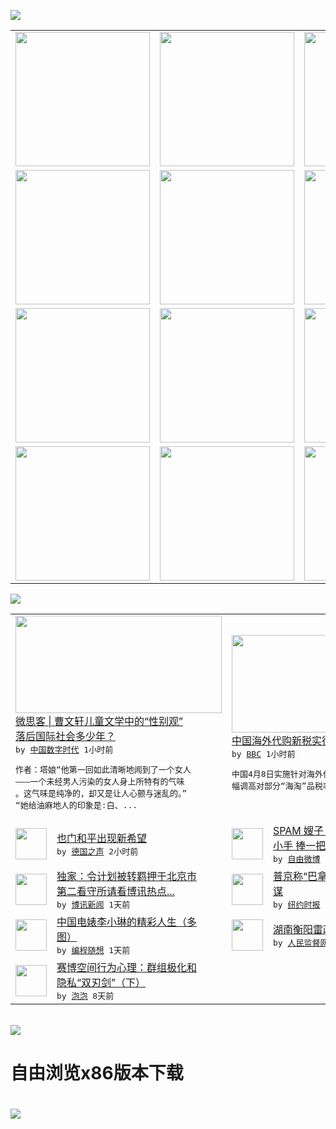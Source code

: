 

<a href="https://github.com/greatfire/z/raw/master/FreeBrowser.apk"><img src="https://raw.githubusercontent.com/greatfire/wiki/master/x/header.png" /></a><table><tr><td width="262" align="center" valign="center"><a href="https://github.com/greatfire/wiki/wiki/nyt" title="纽约时报中文网 国际纵览"><img src="https://raw.githubusercontent.com/greatfire/wiki/master/x/nyt_flag.png" width="215"/></a></td><td width="262" align="center" valign="center"><a href="https://github.com/greatfire/wiki/wiki/dw" title=""><img src="https://raw.githubusercontent.com/greatfire/wiki/master/x/dw_flag.png" width="215"/></a></td><td width="262" align="center" valign="center"><a href="https://github.com/greatfire/wiki/wiki/rmjd" title=""><img src="https://raw.githubusercontent.com/greatfire/wiki/master/x/rmjd_flag.png" width="215"/></a></td></tr><tr><td width="262" align="center" valign="center"><a href="https://github.com/paopaonetizen/website" title="泡泡 - 未经审查的互联网信息"><img src="https://raw.githubusercontent.com/greatfire/wiki/master/x/pp_flag.png" width="215"/></a></td><td width="262" align="center" valign="center"><a href="https://github.com/getlantern/mirror" title="以及自由微博和GreatFire.org官方中文论坛"><img src="https://raw.githubusercontent.com/greatfire/wiki/master/x/lantern_flag.png" width="215"/></a></td><td width="262" align="center" valign="center"><a href="https://github.com/cdtmirrors/m/" title=""><img src="https://raw.githubusercontent.com/greatfire/wiki/master/x/cdt_flag.png" width="215"/></a></td></tr><tr><td width="262" align="center" valign="center"><a href="https://github.com/program-think/blog" title="编程随想的博客"><img src="https://raw.githubusercontent.com/greatfire/wiki/master/x/pt_flag.png" width="215"/></a></td><td width="262" align="center" valign="center"><a href="https://github.com/greatfire/wiki/wiki/bbc" title=""><img src="https://raw.githubusercontent.com/greatfire/wiki/master/x/bbc_flag.png" width="215"/></a></td><td width="262" align="center" valign="center"><a href="https://github.com/freeweibo/s" title="自由微博 - 匿名和不受屏蔽的新浪微博搜索"><img src="https://raw.githubusercontent.com/greatfire/wiki/master/x/fw_flag.png" width="215"/></a></td></tr><tr><td width="262" align="center" valign="center"><a href="https://github.com/greatfire/wiki/wiki/google" title=""><img src="https://raw.githubusercontent.com/greatfire/wiki/master/x/google_flag.png" width="215"/></a></td><td width="262" align="center" valign="center"><a href="https://github.com/bxnews/boxun" title=""><img src="https://raw.githubusercontent.com/greatfire/wiki/master/x/bx_flag.png" width="215"/></a></td><td width="262" align="center" valign="center"><a href="https://github.com/greatfire/wiki/wiki/open-source" title="欢迎访问GreatFire.org开发者项目网站"><img src="https://raw.githubusercontent.com/greatfire/wiki/master/x/open-source_flag.png" width="215"/></a></td></tr></table><img src="https://raw.githubusercontent.com/greatfire/wiki/master/x/newsfeed text.png" /><table cols="4"><tr><td colspan="2" width="380"><a href="http://feedproxy.google.com/~r/chinadigitaltimes/IyPt/~3/IQIXYbAbFfI/"><img src="http://i1.wp.com/chinadigitaltimes.net/chinese/files/2016/04/Screen-Shot-2016-04-09-at-%E4%B8%8A%E5%8D%887.40.04.png?resize=569%2C378" width="330" height="156"/></a></br><a href="http://feedproxy.google.com/~r/chinadigitaltimes/IyPt/~3/IQIXYbAbFfI/">微思客 | 曹文轩儿童文学中的“性别观”<br/>落后国际社会多少年？</a></br><kbd> by <a href="http://chinadigitaltimes.net/chinese/">中国数字时代</a> 1小时前 </kbd></br><pre>作者：塔娘“他第一回如此清晰地闻到了一个女人<br/>———一个未经男人污染的女人身上所特有的气味<br/>。这气味是纯净的，却又是让人心颤与迷乱的。”<br/>“她给油麻地人的印象是:白、...</pre></td><td colspan="2" width="380"><a href="http://www.bbc.com/zhongwen/simp/china/2016/04/160409_china_new_tax"><img src="http://a.files.bbci.co.uk/worldservice/live/assets/images/2016/04/09/160409140910_china_new_tax_144x81_xinhua_nocredit.jpg" width="330" height="156"/></a></br><a href="http://www.bbc.com/zhongwen/simp/china/2016/04/160409_china_new_tax">中国海外代购新税实行 网民多不满</a></br><kbd> by <a href="http://www.bbc.co.uk/zhongwen/simp">BBC</a> 1小时前 </kbd></br><pre>中国4月8日实施针对海外代购商品新税。新税大<br/>幅调高对部分“海淘”品税率，引发评议。</pre></td></tr><tr><td><img src="http://www.dw.com/image/0,,19146105_302,00.jpg" width="50" height="50"/></td><td width="280"><a href="http://dw.com/p/1ISTk?maca=chi-GK-text-greatfire-all-chinese-15625-xml-mrss">也门和平出现新希望</a></br><kbd> by <a href="http://dw.de">德国之声</a> 2小时前 </kbd></td><td><img src="http://ww2.sinaimg.cn/large/006qRnPwgw1f2q5qnzwmnj30dc0lgn15.jpg" width="50" height="50"/></td><td width="280"><a href="https://freeweibo.com/weibo/3962441756945990">SPAM 嫂子，嫂子借你一双<br/>小手  捧一把黑土先把...</a></br><kbd> by <a href="https://freeweibo.com/">自由微博</a> 3小时前 </kbd></td></tr><tr><td><img src="https://raw.githubusercontent.com/greatfire/wiki/master/x/bx_logo.png" width="50" height="50"/></td><td width="280"><a href="http://www.boxun.com/news/gb/china/2016/04/201604090907.shtml">独家：令计划被转羁押于北京市<br/>第二看守所请看博讯热点...</a></br><kbd> by <a href="http://www.boxun.com">博讯新闻</a> 1天前 </kbd></td><td><img src="http://static01.nyt.com/images/2016/04/08/world/08panama-putin_web1/08panama-putin_web1-articleLarge.jpg" width="50" height="50"/></td><td width="280"><a href="https://d3qlz4p8smvoli.cloudfront.net/world/20160408/c08panama-putin/">普京称“巴拿马文件”是美国阴<br/>谋</a></br><kbd> by <a href="http://m.cn.nytimes.com/">纽约时报</a> 1天前 </kbd></td></tr><tr><td><img src="http://lh3.googleusercontent.com/OgFn3fwwN9sT_nICoDfR3FIMC3TfA-gtLmNyDUzvkoXb84Z2I_5hoAffukl0asxN2XlQwfNg1Yx_5Knuo1OGF0iqONslT0CoZPKm-YmCopliweAZa94bkNqKsqCvBSwpA6fVekxpJC8" width="50" height="50"/></td><td width="280"><a href="http://feedproxy.google.com/~r/programthink/~3/a0gAJlmeS3g/Li-Xiaolin.html">中国电婊李小琳的精彩人生（多<br/>图）</a></br><kbd> by <a href="http://program-think.blogspot.com">编程随想</a> 1天前 </kbd></td><td><img src="http://www.rmjdw.com/uploads/allimg/160406/1103411N0-0.jpg" width="50" height="50"/></td><td width="280"><a href="http://www.rmjdw.com//shehuijilu/20160406/15522.html">湖南衡阳雷政富案始末 </a></br><kbd> by <a href="http://www.rmjdw.com/">人民监督网</a> 3天前 </kbd></td></tr><tr><td><img src="https://pao-pao.net/sites/pao-pao.net/files/styles/large/public/xia_pian_wen_zhong_tu_.jpg?itok=PbTXxyjR" width="50" height="50"/></td><td width="280"><a href="https://pao-pao.net/article/684">赛博空间行为心理：群组极化和<br/>隐私“双刃剑”（下）</a></br><kbd> by <a href="https://pao-pao.net">泡泡</a> 8天前 </kbd></td></table></br><a href="https://github.com/greatfire/z/raw/master/FreeBrowser.apk"><img src="https://raw.githubusercontent.com/greatfire/wiki/master/x/download app.png" /></a><h1>自由浏览x86版本下载<h1><a href="https://github.com/greatfire/z/raw/master/FreeBrowser-x86.apk"><img src="https://raw.githubusercontent.com/greatfire/images/master/fb86.qr.png" /></a>